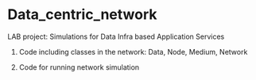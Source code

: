 # Data_centric_network

LAB project: Simulations for Data Infra based Application Services 

1. Code including classes in the network: Data, Node, Medium, Network

2. Code for running network simulation
